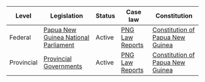 | Level | Legislation | Status | Case law | Constitution |
|---|---|---|---|---|
| Federal | [Papua New Guinea National Parliament](https://www.pngparliament.gov.pg/) | Active | [PNG Law Reports](https://www.pnglawreports.gov.pg/) | [Constitution of Papua New Guinea](https://www.pngparliament.gov.pg/about-us/constitution/) |
| Provincial | [Provincial Governments](https://www.pngparliament.gov.pg/about-us/provincial-governments/) | Active | [PNG Law Reports](https://www.pnglawreports.gov.pg/) | [Constitution of Papua New Guinea](https://www.pngparliament.gov.pg/about-us/constitution/) |